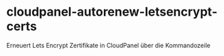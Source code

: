 # cloudpanel-autorenew-letsencrypt-certs

Erneuert Lets Encrypt Zertifikate in CloudPanel über die Kommandozeile